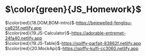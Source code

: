 # $\color{green}{JS_Homework}$
$\color{red}{18.DOM,BOM-intro}$-https://bejewelled-fenglisu-ca825f.netlify.app <br>
$\color{red}{19.JS-Calculator}$-https://adorable-entremet-24fa40.netlify.app <br>
$\color{red}{19.JS-Table}$-https://spiffy-parfait-83862f.netlify.app <br>
$\color{red}{20.MockApi}$-https://spiffy-kulfi-cc3060.netlify.app <br>
